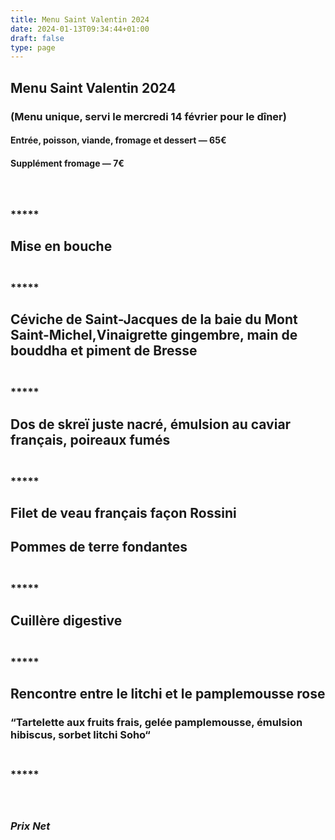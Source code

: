 ```yaml
---
title: Menu Saint Valentin 2024
date: 2024-01-13T09:34:44+01:00
draft: false
type: page
---
```



## Menu Saint Valentin 2024

### (Menu unique, servi le mercredi 14 février pour le dîner)

#### Entrée, poisson, viande, fromage et dessert — 65€

#### Supplément fromage — 7€

### <br/><br/>*****

## Mise en bouche

### <br/>*****

## Céviche de Saint-Jacques de la baie du Mont Saint-Michel,Vinaigrette gingembre, main de bouddha et piment de Bresse

### <br/>*****

## Dos de skreï juste nacré, émulsion au caviar français, poireaux fumés

### <br/>*****

## Filet de veau français façon Rossini

## Pommes de terre fondantes

### <br/>*****

## Cuillère digestive

### <br/>*****

## Rencontre entre le litchi et le pamplemousse rose

### “Tartelette aux fruits frais, gelée pamplemousse, émulsion hibiscus, sorbet litchi Soho“

### <br/>*****

### <br/><br/>_Prix Net_